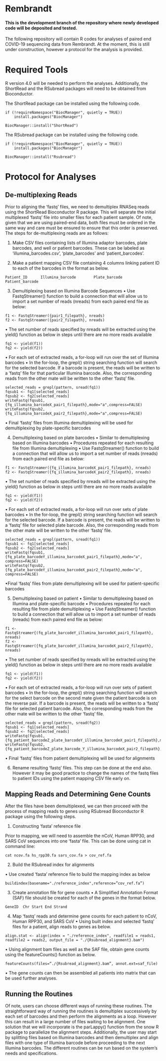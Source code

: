 # Rembrandt

#### This is the development branch of the repository where newly developed code will be deposited and tested.

The following repository will contain R codes for analyses of paired end COVID-19 sequencing data from Rembrandt. At the moment, this is still under construction, however a protocol for the analysis is provided.  

# Required Tools

R version 4.0 will be needed to perform the analyses. Additionally, the ShortRead and the RSubread packages will need to be obtained from Bioconductor.

The ShortRead package can be installed using the following code.

```
if (!requireNamespace("BiocManager", quietly = TRUE))
    install.packages("BiocManager")

BiocManager::install("ShortRead")
```

The RSubread package can be installed using the following code.

```
if (!requireNamespace("BiocManager", quietly = TRUE))
    install.packages("BiocManager")

BiocManager::install("Rsubread")
```

# Protocol for Analyses

## De-multiplexing Reads

Prior to aligning the ‘fastq’ files, we need to demultiplex RNASeq reads using the ShortRead Bioconductor R package. This will separate the initial multiplexed ‘fastq’ file into smaller files for each patient sample. Of note, given that we are using paired-end data, both files must be ordered in the same way and care must be ensured to ensure that this order is preserved. The steps for de-multiplexing reads are as follows:

1. Make CSV files containing lists of Illumina adaptor barcodes, plate barcodes, and well or patient barcodes.  These can be labeled as ‘illumina_barcodes.csv’, ‘plate_barcodes’ and ‘patient_barcodes’.

2. Make a patient mapping CSV file containing 4 columns linking patient ID to each of the barcodes in the format as below.
```
Patient_ID		Illumina_barcode		Plate_barcode		Patient_barcode
```
3. Demultiplexing based on Illumina Barcode Sequences
•	Use FastqStreamer() function to build a connection that will allow us to import a set number of reads (nreads) from each paired end file as below:
```
f1 <- FastqStreamer({pair1_filepath}, nreads)
f2 <- FastqStreamer({pair2_filepath}, nreads)
```

•	The set number of reads specified by nreads will be extracted using the yield() function as below in steps until there are no more reads available
```
fq1 <- yield(f1))
fq2 <- yield(f2))
```
•	For each set of extracted reads, a for-loop will run over the set of Illumina barcodes
•	In the for-loop, the grepl() string searching function will search for the selected barcode. If a barcode is present, the reads will be written to a ‘fastq’ file for that particular Illumina barcode.  Also, the corresponding reads from the other mate will be written to the other ‘fastq’ file. 
```
selected_reads = grepl(pattern, sread(fq1))
fqsub1 <- fq1[selected_reads]
fqsub2 <- fq2[selected_reads]
writeFastq(fqsub1,{fq_illumina_barcodeX_pair1_filepath},mode="a",compress=FALSE)
writeFastq(fqsub2,{fq_illumina_barcodeX_pair2_filepath},mode="a",compress=FALSE)
```
•	Final ‘fastq’ files from Illumina demultiplexing will be used for demultiplexing by plate-specific barcodes

4. Demultiplexing based on plate barcodes
•	Similar to demultiplexing based on Illumina barcodes
•	Procedures repeated for each resulting file from Illumina demultiplexing
•	Use FastqStreamer() function to build a connection that will allow us to import a set number of reads (nreads) from each paired end file as below:
```
f1 <- FastqStreamer({fq_illumina_barcodeX_pair1_filepath}, nreads)
f2 <- FastqStreamer({fq_illumina_barcodeX_pair2_filepath}, nreads)
```
•	The set number of reads specified by nreads will be extracted using the yield() function as below in steps until there are no more reads available
```
fq1 <- yield(f1))
fq2 <- yield(f2))
```
•	For each set of extracted reads, a for-loop will run over sets of plate barcodes
•	In the for-loop, the grepl() string searching function will search for the selected barcode. If a barcode is present, the reads will be written to a ‘fastq’ file for selected plate barcode.  Also, the corresponding reads from the other mate will be written to the other ‘fastq’ file. 
```
selected_reads = grepl(pattern, sread(fq1))
fqsub1 <- fq1[selected_reads]
fqsub2 <- fq2[selected_reads]
writeFastq(fqsub1,{fq_plate_barcodeY_illumina_barcodeX_pair1_filepath},mode="a",
compress=FALSE)
writeFastq(fqsub2,{fq_plate_barcodeY_illumina_barcodeX_pair2_filepath},mode="a",
compress=FALSE)
```
•Final ‘fastq’ files from plate demultiplexing will be used for patient-specific barcodes

5. Demultiplexing based on patient
•	Similar to demultiplexing based on Illumina and plate-specific barcode
•	Procedures repeated for each resulting file from plate demultiplexing
•	Use FastqStreamer() function to build a connection that will allow us to import a set number of reads (nreads) from each paired end file as below:
```
f1 <- FastqStreamer{(fq_plate_barcodeY_illumina_barcodeX_pair1_filepath}, nreads)
f2 <- FastqStreamer({fq_plate_barcodeY_illumina_barcodeX_pair2_filepath}, nreads)
```
•	The set number of reads specified by nreads will be extracted using the yield() function as below in steps until there are no more reads available
```
fq1 <- yield(f1))
fq2 <- yield(f2))
```
•	For each set of extracted reads, a for-loop will run over sets of patient barcodes
•	In the for-loop, the grepl() string searching function will search for the select barcode on the second mate given the patient barcode is on the reverse pair. If a barcode is present, the reads will be written to a ‘fastq’ file for selected patient barcode.  Also, the corresponding reads from the other mate will be written to the other ‘fastq’ file. 
```
selected_reads = grepl(pattern, sread(fq2))
fqsub1 <- fq1[selected_reads]
fqsub2 <- fq2[selected_reads]
writeFastq(fqsub1,{fq_patient_barcodeZ_plate_barcodeY_illumina_barcodeX_pair1_filepath},mode="a",compress=FALSE)
writeFastq(fqsub2,{fq_patient_barcodeZ_plate_barcode_Y_illumina_barcodeX_pair2_filepath},mode="a",compress=FALSE)
```
•	Final ‘fastq’ files from patient demultiplexing will be used for alignments

6. Rename resulting ‘fastq’ files. This step can be done at the end also. However it may be good practice to change the names of the fastq files to patient IDs using the patient mapping CSV file early on. 

## Mapping Reads and Determining Gene Counts

After the files have been demultiplexed, we can then proceed with the process of mapping reads to genes using RSubread Bioconductor R package using the following steps. 

1. Constructing ‘fasta’ reference file

Prior to mapping, we will need to assemble the  nCoV, Human RPP30, and SARS CoV sequences into one ‘fasta’ file. This can be done using cat in command line:
```
cat ncov.fa hs_rpp30.fa sars_cov.fa > cov_ref.fa
```
2. Build the RSubread index for alignments

•	Use created ‘fasta’ reference file to build the mapping index as below
```
buildindex(basename="./reference_index",reference=”cov_ref.fa”)
```
3. Create annotation file for gene counts
•	A Simplified Annotation Format (SAF) file should be created for each of the genes in the format below.
```
GeneID  Chr Start End Strand
```

4.  Map ‘fastq’ reads and determine gene counts for each patient to nCoV, Human RPP30, and SARS CoV
•	Using built index and selected ‘fastq’ files for a patient, align reads to genes as below. 
```
align.stat <- align(index = "./reference_index", readfile1 = reads1, readfile2 = reads2, output_file = "./{Rsubread_alignment}.bam")
```
•	Using alignment bam files as well as the SAF file, obtain gene counts using the featureCounts() function as below.  
```
featureCounts(files=“./{Rsubread_alignment}.bam”, annot.ext=saf_file)
```
•	The gene counts can then be assembled all patients into matrix that can be used further analyses.

## Running the Routines

Of note, users can choose different ways of running these routines. The straightforward way of running the routines is demultiplex successively by each set of barcodes and then perform the alignments as a loop. However this can result in a large number of files waiting to be alignment. One solution that we will incorporate is the parLappy() function from the snow R package to parallelize the alignment steps. Additionally, the user may start by splitting files based on Illumina barcodes and then demultiplex and align files with one type of Illumina barcode before proceeding to the next Illumina barcodes. The different routines can be run based on the system’s needs and specifications.  




